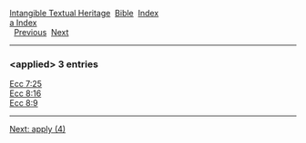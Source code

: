 [Intangible Textual Heritage](../../index)  [Bible](../index) 
[Index](index)   
[a Index](_a_)  
  [Previous](c00632)  [Next](c00634) 

------------------------------------------------------------------------

### &lt;applied&gt; 3 entries

[Ecc 7:25](../kjv/ecc007.htm#025)  
[Ecc 8:16](../kjv/ecc008.htm#016)  
[Ecc 8:9](../kjv/ecc008.htm#009)  

------------------------------------------------------------------------

[Next: apply (4)](c00634)

